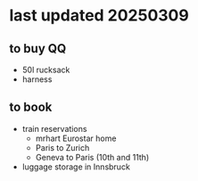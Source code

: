 # last updated 20250309

## to buy QQ
* 50l rucksack
* harness

## to book
* train reservations
  * mrhart Eurostar home
  * Paris to Zurich
  * Geneva to Paris (10th and 11th)
* luggage storage in Innsbruck
